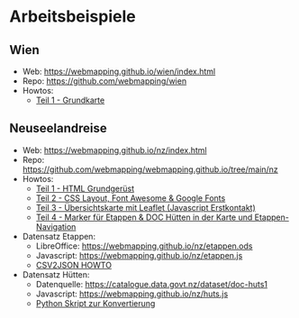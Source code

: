 # Arbeitsbeispiele

## Wien

* Web: <https://webmapping.github.io/wien/index.html>
* Repo: <https://github.com/webmapping/wien>
* Howtos:
    * [Teil 1 - Grundkarte](https://webmapping.github.io/wien/howto1)

## Neuseelandreise

* Web: <https://webmapping.github.io/nz/index.html>
* Repo: <https://github.com/webmapping/webmapping.github.io/tree/main/nz>
* Howtos:
    * [Teil 1 - HTML Grundgerüst](https://webmapping.github.io/nz/howto1)
    * [Teil 2 - CSS Layout, Font Awesome & Google Fonts](https://webmapping.github.io/nz/howto2)
    * [Teil 3 - Übersichtskarte mit Leaflet (Javascript Erstkontakt)](https://webmapping.github.io/nz/howto3)
    * [Teil 4 - Marker für Etappen & DOC Hütten in der Karte und Etappen-Navigation](https://webmapping.github.io/nz/howto4)
* Datensatz Etappen:
    * LibreOffice: <https://webmapping.github.io/nz/etappen.ods>
    * Javascript: <https://webmapping.github.io/nz/etappen.js>
    * [CSV2JSON HOWTO](https://webmapping.github.io/nz/etappen_ods_to_js_howto)
* Datensatz Hütten:
    * Datenquelle: <https://catalogue.data.govt.nz/dataset/doc-huts1>
    * Javascript: <https://webmapping.github.io/nz/huts.js>
    * [Python Skript zur Konvertierung](https://github.com/webmapping/webmapping.github.io/tree/main/nz/huts_js_create.py)

